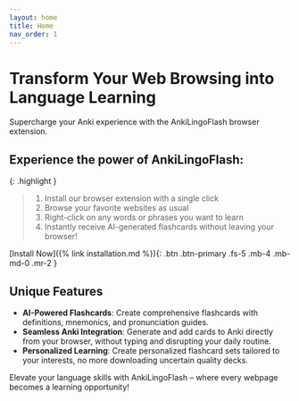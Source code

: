 ```yaml
---
layout: home
title: Home
nav_order: 1
---
```


# Transform Your Web Browsing into Language Learning

Supercharge your Anki experience with the AnkiLingoFlash browser extension.

## Experience the power of AnkiLingoFlash:

{: .highlight }
> 1. Install our browser extension with a single click
> 2. Browse your favorite websites as usual
> 3. Right-click on any words or phrases you want to learn
> 4. Instantly receive AI-generated flashcards without leaving your browser!

[Install Now]({% link installation.md %}){: .btn .btn-primary .fs-5 .mb-4 .mb-md-0 .mr-2 }

## Unique Features

- **AI-Powered Flashcards**: Create comprehensive flashcards with definitions, mnemonics, and pronunciation guides.
- **Seamless Anki Integration**: Generate and add cards to Anki directly from your browser, without typing and disrupting your daily routine.
- **Personalized Learning**: Create personalized flashcard sets tailored to your interests, no more downloading uncertain quality decks.

Elevate your language skills with AnkiLingoFlash – where every webpage becomes a learning opportunity!